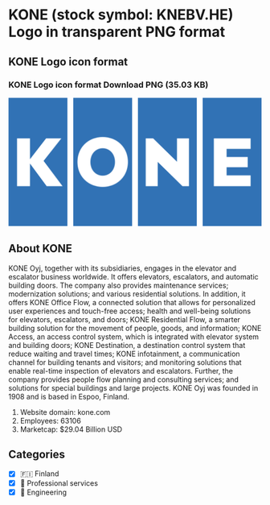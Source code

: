 # KONE (stock symbol: KNEBV.HE) Logo in transparent PNG format

## KONE Logo icon format

### KONE Logo icon format Download PNG (35.03 KB)

![KONE Logo icon format Download PNG (35.03 KB)](/img/orig/KNEBV.HE-ae19700b.png)

## About KONE

KONE Oyj, together with its subsidiaries, engages in the elevator and escalator business worldwide. It offers elevators, escalators, and automatic building doors. The company also provides maintenance services; modernization solutions; and various residential solutions. In addition, it offers KONE Office Flow, a connected solution that allows for personalized user experiences and touch-free access; health and well-being solutions for elevators, escalators, and doors; KONE Residential Flow, a smarter building solution for the movement of people, goods, and information; KONE Access, an access control system, which is integrated with elevator system and building doors; KONE Destination, a destination control system that reduce waiting and travel times; KONE infotainment, a communication channel for building tenants and visitors; and monitoring solutions that enable real-time inspection of elevators and escalators. Further, the company provides people flow planning and consulting services; and solutions for special buildings and large projects. KONE Oyj was founded in 1908 and is based in Espoo, Finland.

1. Website domain: kone.com
2. Employees: 63106
3. Marketcap: $29.04 Billion USD


## Categories
- [x] 🇫🇮 Finland
- [x] 💼 Professional services
- [x] 👷 Engineering
